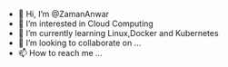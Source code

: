 - 👋 Hi, I’m @ZamanAnwar
- 👀 I’m interested in Cloud Computing
- 🌱 I’m currently learning Linux,Docker and Kubernetes
- 💞️ I’m looking to collaborate on ...
- 📫 How to reach me ...

<!---
ZamanAnwar/ZamanAnwar is a ✨ special ✨ repository because its `README.md` (this file) appears on your GitHub profile.
You can click the Preview link to take a look at your changes.
--->
